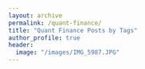 ```yaml
---
layout: archive
permalink: /quant-finance/
title: "Quant Finance Posts by Tags"
author_profile: true
header:
  image: "/images/IMG_5987.JPG"
---
```

